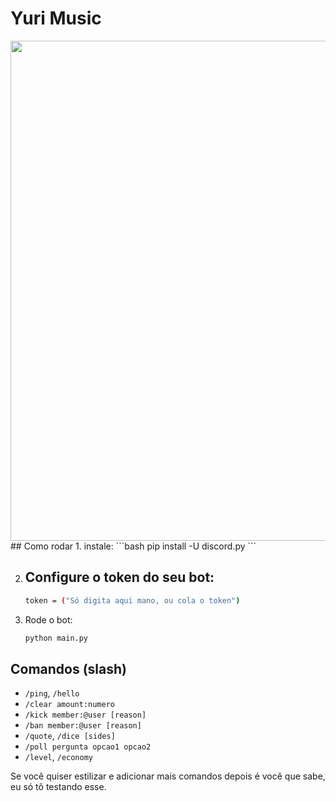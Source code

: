 # Yuri Music
<img src="https://i.imgur.com/ajAewwM.png" witdh="400" height="800"/>
## Como rodar
1. instale:
   ```bash
   pip install -U discord.py
   ```

2. Configure o token do seu bot:
   -
     ```bash
     token = ("Só digita aqui mano, ou cola o token")
     ```
   

3. Rode o bot:
   ```bash
   python main.py
   ```

## Comandos (slash)
- `/ping`, `/hello`
- `/clear amount:numero`
- `/kick member:@user [reason]`
- `/ban member:@user [reason]`
- `/quote`, `/dice [sides]`
- `/poll pergunta opcao1 opcao2`
- `/level`, `/economy`

Se você quiser estilizar e adicionar mais comandos depois é você que sabe, eu só tô testando esse.
